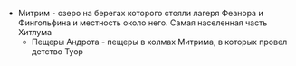 *   Митрим - озеро на берегах которого стояли лагеря Феанора и Фингольфина
    и местность около него. Самая населенная часть Хитлума
    *   Пещеры Андрота -  пещеры в холмах Митрима, в которых провел детство Туор
